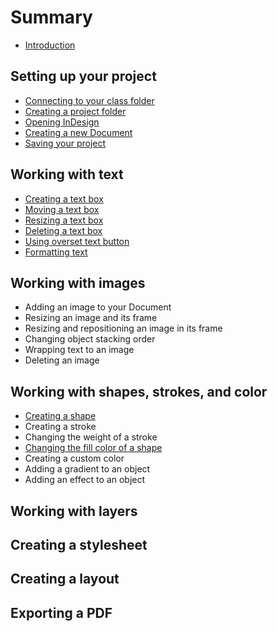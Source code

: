 # Summary

* [Introduction](README.md)

## Setting up your project
* [Connecting to your class folder](connecting-to-your-class-folder.md)
* [Creating a project folder](creating-a-project-folder.md)
* [Opening InDesign](opening-indesign.md)
* [Creating a new Document](creating-a-new-document.md)
* [Saving your project](saving-your-project.md)

## Working with text
* [Creating a text box](creating-a-text-box.md)
* [Moving a text box](moving-a-text-box.md)
* [Resizing a text box](resizing-a-text-box.md)
* [Deleting a text box](deleting-a-text-box.md)
* [Using overset text button](using-overset-text-button.md)
* [Formatting text](formatting-text.md)

## Working with images
* Adding an image to your Document
* Resizing an image and its frame
* Resizing and repositioning an image in its frame
* Changing object stacking order
* Wrapping text to an image
* Deleting an image

## Working with shapes, strokes, and color
* [Creating a shape](creating-a-shape.md)
* Creating a stroke
* Changing the weight of a stroke
* [Changing the fill color of a shape](changing-a-shapes-fill-color.md)
* Creating a custom color
* Adding a gradient to an object
* Adding an effect to an object

## Working with layers

## Creating a stylesheet

## Creating a layout

## Exporting a PDF

